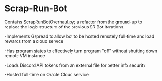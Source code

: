 # Scrap-Run-Bot

Contains ScrapRunBotOverhaul.py; a refactor from the ground-up to replace the logic structure of the previous SR Bot iterations.


-Implements Gspread to allow bot to be hosted remotely full-time and load rewards from a cloud service

-Has program states to effectively turn program "off" without shutting down remote VM instance

-Loads Discord API tokens from an external file for better info security

-Hosted full-time on Oracle Cloud service
